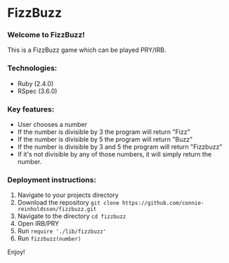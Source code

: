 # FizzBuzz

### Welcome to FizzBuzz!

This is a FizzBuzz game which can be played PRY/IRB.

### Technologies:
- Ruby (2.4.0)
- RSpec (3.6.0)

### Key features:
- User chooses a number
- If the number is divisible by 3 the program will return "Fizz"
- If the number is divisible by 5 the program will return "Buzz"
- If the number is divisible by 3 and 5 the program will return "Fizzbuzz"
- If it's not divisible by any of those numbers, it will simply return the number.

### Deployment instructions:
1. Navigate to your projects directory
2. Download the repository ```git clone https://github.com/connie-reinholdsson/fizzbuzz.git```
3. Navigate to the directory ```cd fizzbuzz```
4. Open IRB/PRY
5. Run ```require './lib/fizzbuzz'```
6. Run ```fizzbuzz(number)```

Enjoy!
